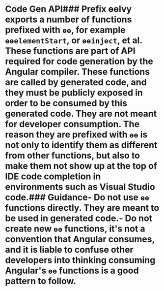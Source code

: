 # Code Gen API### Prefix ɵɵIvy exports a number of functions prefixed with `ɵɵ`, for example `ɵɵelementStart`, or `ɵɵinject`, et al. These functions are part of API required for code generation by the Angular compiler. These functions are called by generated code, and they must be publicly exposed in order to be consumed by this generated code. **They are not meant for developer consumption**. The reason they are prefixed with `ɵɵ` is not only to identify them as different from other functions, but also to make them not show up at the top of IDE code completion in environments such as Visual Studio code.### Guidance- Do not use `ɵɵ` functions directly. They are meant to be used in generated code.- Do not create new `ɵɵ` functions, it's not a convention that Angular consumes, and it is liable to confuse other developers into thinking consuming Angular's `ɵɵ` functions is a good pattern to follow.